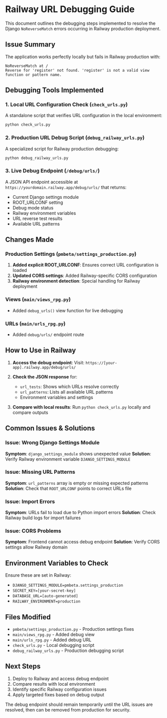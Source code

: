 # Railway URL Debugging Guide

This document outlines the debugging steps implemented to resolve the Django `NoReverseMatch` errors occurring in Railway production deployment.

## Issue Summary

The application works perfectly locally but fails in Railway production with:
```
NoReverseMatch at /
Reverse for 'register' not found. 'register' is not a valid view function or pattern name.
```

## Debugging Tools Implemented

### 1. Local URL Configuration Check (`check_urls.py`)
A standalone script that verifies URL configuration in the local environment:
```bash
python check_urls.py
```

### 2. Production URL Debug Script (`debug_railway_urls.py`)
A specialized script for Railway production debugging:
```bash
python debug_railway_urls.py
```

### 3. Live Debug Endpoint (`/debug/urls/`)
A JSON API endpoint accessible at `https://yourdomain.railway.app/debug/urls/` that returns:
- Current Django settings module
- ROOT_URLCONF setting
- Debug mode status
- Railway environment variables
- URL reverse test results
- Available URL patterns

## Changes Made

### Production Settings (`pmbeta/settings_production.py`)
1. **Added explicit ROOT_URLCONF**: Ensures correct URL configuration is loaded
2. **Updated CORS settings**: Added Railway-specific CORS configuration
3. **Railway environment detection**: Special handling for Railway deployment

### Views (`main/views_rpg.py`)
- Added `debug_urls()` view function for live debugging

### URLs (`main/urls_rpg.py`)
- Added `debug/urls/` endpoint route

## How to Use in Railway

1. **Access the debug endpoint**:
   Visit: `https://[your-app].railway.app/debug/urls/`

2. **Check the JSON response** for:
   - `url_tests`: Shows which URLs resolve correctly
   - `url_patterns`: Lists all available URL patterns
   - Environment variables and settings

3. **Compare with local results**:
   Run `python check_urls.py` locally and compare outputs

## Common Issues & Solutions

### Issue: Wrong Django Settings Module
**Symptom**: `django_settings_module` shows unexpected value
**Solution**: Verify Railway environment variable `DJANGO_SETTINGS_MODULE`

### Issue: Missing URL Patterns
**Symptom**: `url_patterns` array is empty or missing expected patterns
**Solution**: Check that `ROOT_URLCONF` points to correct URLs file

### Issue: Import Errors
**Symptom**: URLs fail to load due to Python import errors
**Solution**: Check Railway build logs for import failures

### Issue: CORS Problems
**Symptom**: Frontend cannot access debug endpoint
**Solution**: Verify CORS settings allow Railway domain

## Environment Variables to Check

Ensure these are set in Railway:
- `DJANGO_SETTINGS_MODULE=pmbeta.settings_production`
- `SECRET_KEY=[your-secret-key]`
- `DATABASE_URL=[auto-generated]`
- `RAILWAY_ENVIRONMENT=production`

## Files Modified

- `pmbeta/settings_production.py` - Production settings fixes
- `main/views_rpg.py` - Added debug view
- `main/urls_rpg.py` - Added debug URL
- `check_urls.py` - Local debugging script
- `debug_railway_urls.py` - Production debugging script

## Next Steps

1. Deploy to Railway and access debug endpoint
2. Compare results with local environment
3. Identify specific Railway configuration issues
4. Apply targeted fixes based on debug output

The debug endpoint should remain temporarily until the URL issues are resolved, then can be removed from production for security.
